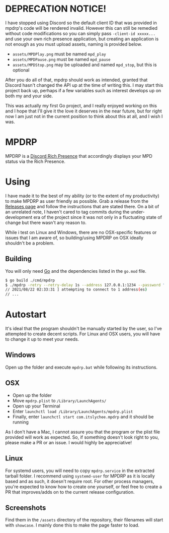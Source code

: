 # DEPRECATION NOTICE!

I have stopped using Discord so the default client ID that was provided in mpdrp's code will be 
rendered invalid. However this can still be remedied without code modifications so you can
simply pass `-client-id xxxxx...` and use your own rich presence application, but creating an
application is not enough as you must upload assets, naming is provided below.

- `assets/MPDPlay.png` must be named `mpd_play`
- `assets/MPDPause.png` must be named `mpd_pause`
- `assets/MPDStop.png` may be uploaded and named `mpd_stop`, but this is optional

After you do all of that, mpdrp should work as intended, granted that Discord hasn't changed the API up at the
time of writing this. I may start this project back up, perhaps if a few variables such as interest develops up on
both my and your side. 

This was actually my first Go project, and I really enjoyed working on this and I hope 
that I'll give it the love it deserves in the near future, but for right now I am just not in the
current position to think about this at all, and I wish I was.


# MPDRP

MPDRP is a [Discord Rich Presence](https://discord.com) that accordingly displays your 
MPD status via the Rich Presence.

# Using

I have made it to the best of my ability (or to the extent of my productivity) to make MPDRP as user friendly as possible. Grab a release
from the [Releases page](/releases) and follow the instructions that are stated there. On a bit of an unrelated note, I haven't cared to tag commits during
the under-development era of the project since it was not only in a fluctuating state of change but there wasn't any reason to.

While i test on Linux and Windows, there are no OSX-specific features or
issues that I am aware of, so building/using MPDRP on OSX ideally shouldn't be a problem.

## Building

You will only need [Go](https://go.dev) and the dependencies listed in the `go.mod` file. 

```bash
$ go build ./cmd/mpdrp
$ ./mpdrp -retry --retry-delay 1s --address 127.0.0.1:1234 --password "password!"
// 2021/08/22 02:33:31 ] attempting to connect to 1 address(es)
// ...
```

# Autostart

It's ideal that the program shouldn't be manually started by the user, so I've attempted to create decent scripts. For Linux and OSX users, you
will have to change it up to meet your needs.

## Windows

Open up the folder and execute `mpdrp.bat` while following its instructions.

## OSX

- Open up the folder
- Move `mpdrp.plist` to `/Library/LaunchAgents/`
- Open up your Terminal
- Enter `launchctl load /Library/LaunchAgents/mpdrp.plist`
- Finally, enter `launchctl start com.itslychee.mpdrp` and it should be running

As I don't have a Mac, I cannot assure you that the program or the plist file provided will work as expected. So, if something doesn't look right 
to you, please make a PR or an issue. I would highly be appreciative!

## Linux

For systemd users, you will need to copy `mpdrp.service` in the extracted tarball folder. I recommend using `systemd-user` for MPDRP as it is locally based
and as such, it doesn't require root. For other process managers, you're expected to know how to create one yourself, or feel free to create a PR that improves/adds on to
the current release configuration.

## Screenshots

Find them in the `/assets` directory of the repository, their filenames will start with `showcase`. I mainly done this to make the
page faster to load.